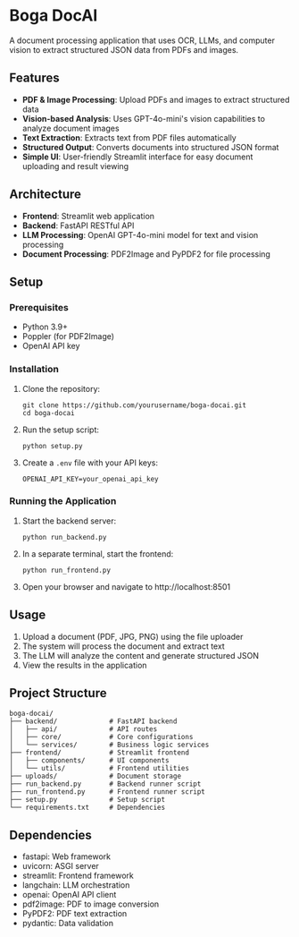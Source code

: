 # Boga DocAI

A document processing application that uses OCR, LLMs, and computer vision to extract structured JSON data from PDFs and images.

## Features

- **PDF & Image Processing**: Upload PDFs and images to extract structured data
- **Vision-based Analysis**: Uses GPT-4o-mini's vision capabilities to analyze document images
- **Text Extraction**: Extracts text from PDF files automatically
- **Structured Output**: Converts documents into structured JSON format
- **Simple UI**: User-friendly Streamlit interface for easy document uploading and result viewing

## Architecture

- **Frontend**: Streamlit web application
- **Backend**: FastAPI RESTful API
- **LLM Processing**: OpenAI GPT-4o-mini model for text and vision processing
- **Document Processing**: PDF2Image and PyPDF2 for file processing

## Setup

### Prerequisites

- Python 3.9+
- Poppler (for PDF2Image)
- OpenAI API key

### Installation

1. Clone the repository:
   ```
   git clone https://github.com/yourusername/boga-docai.git
   cd boga-docai
   ```

2. Run the setup script:
   ```
   python setup.py
   ```

3. Create a `.env` file with your API keys:
   ```
   OPENAI_API_KEY=your_openai_api_key
   ```

### Running the Application

1. Start the backend server:
   ```
   python run_backend.py
   ```

2. In a separate terminal, start the frontend:
   ```
   python run_frontend.py
   ```

3. Open your browser and navigate to http://localhost:8501

## Usage

1. Upload a document (PDF, JPG, PNG) using the file uploader
2. The system will process the document and extract text
3. The LLM will analyze the content and generate structured JSON
4. View the results in the application

## Project Structure

```
boga-docai/
├── backend/             # FastAPI backend
│   ├── api/             # API routes
│   ├── core/            # Core configurations
│   └── services/        # Business logic services
├── frontend/            # Streamlit frontend
│   ├── components/      # UI components
│   └── utils/           # Frontend utilities
├── uploads/             # Document storage
├── run_backend.py       # Backend runner script
├── run_frontend.py      # Frontend runner script
├── setup.py             # Setup script
└── requirements.txt     # Dependencies
```

## Dependencies

- fastapi: Web framework
- uvicorn: ASGI server
- streamlit: Frontend framework
- langchain: LLM orchestration
- openai: OpenAI API client
- pdf2image: PDF to image conversion
- PyPDF2: PDF text extraction
- pydantic: Data validation 